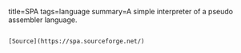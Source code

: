 title=SPA
tags=language
summary=A simple interpreter of a pseudo assembler language.
~~~~~~

[Source](https://spa.sourceforge.net/)

